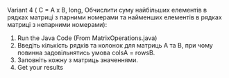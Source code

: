 Variant 4 ( С = А х B, long, Обчислити суму найбільших елементів в рядках матриці з парними номерами та найменших елементів в рядках матриці з непарними номерами):
1) Run the Java Code (From MatrixOperations.java)
2) Введіть кількість рядків та колонок для матриць А та В, при чому повинна задовільнятись умова colsA = rowsB.
3) Заповніть кожну з матриць значеннями.
4) Get your results
